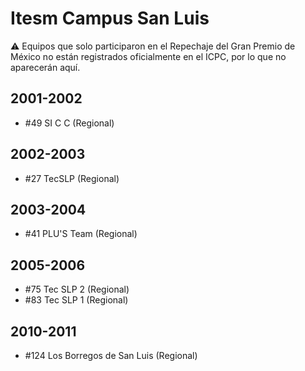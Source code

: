 # Itesm Campus San Luis

:warning: Equipos que solo participaron en el Repechaje del Gran Premio de México no están registrados oficialmente en el ICPC, por lo que no aparecerán aquí.

## 2001-2002

- #49 SI C C (Regional)

## 2002-2003

- #27 TecSLP (Regional)

## 2003-2004

- #41 PLU'S Team (Regional)

## 2005-2006

- #75 Tec SLP 2 (Regional)
- #83 Tec SLP 1 (Regional)

## 2010-2011

- #124 Los Borregos de San Luis (Regional)


